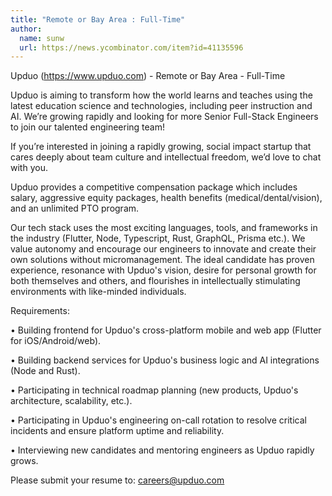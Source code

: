 ```yaml
---
title: "Remote or Bay Area : Full-Time"
author:
  name: sunw
  url: https://news.ycombinator.com/item?id=41135596
---
```

Upduo (<a href="https:&#x2F;&#x2F;www.upduo.com" rel="nofollow">https:&#x2F;&#x2F;www.upduo.com</a>) - Remote or Bay Area - Full-Time

Upduo is aiming to transform how the world learns and teaches using the latest education science and technologies, including peer instruction and AI. We’re growing rapidly and looking for more Senior Full-Stack Engineers to join our talented engineering team!

If you’re interested in joining a rapidly growing, social impact startup that cares deeply about team culture and intellectual freedom, we’d love to chat with you.

Upduo provides a competitive compensation package which includes salary, aggressive equity packages, health benefits (medical&#x2F;dental&#x2F;vision), and an unlimited PTO program.

Our tech stack uses the most exciting languages, tools, and frameworks in the industry (Flutter, Node, Typescript, Rust, GraphQL, Prisma etc.). We value autonomy and encourage our engineers to innovate and create their own solutions without micromanagement. The ideal candidate has proven experience, resonance with Upduo&#x27;s vision, desire for personal growth for both themselves and others, and flourishes in intellectually stimulating environments with like-minded individuals.

Requirements:

• Building frontend for Upduo&#x27;s cross-platform mobile and web app (Flutter for iOS&#x2F;Android&#x2F;web).

• Building backend services for Upduo&#x27;s business logic and AI integrations (Node and Rust).

• Participating in technical roadmap planning (new products, Upduo&#x27;s architecture, scalability, etc.).

• Participating in Upduo&#x27;s engineering on-call rotation to resolve critical incidents and ensure platform uptime and reliability.

• Interviewing new candidates and mentoring engineers as Upduo rapidly grows.

Please submit your resume to: careers@upduo.com
